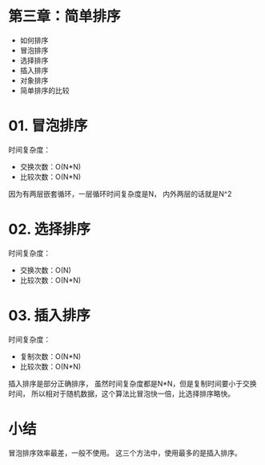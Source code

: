 # 第三章：简单排序
* 如何排序
* 冒泡排序
* 选择排序
* 插入排序
* 对象排序
* 简单排序的比较

# 01. 冒泡排序
时间复杂度：

* 交换次数：O(N*N)
* 比较次数：O(N*N)

因为有两层嵌套循环，一层循环时间复杂度是N，
内外两层的话就是N^2

# 02. 选择排序
时间复杂度：

* 交换次数：O(N)
* 比较次数：O(N*N)


# 03. 插入排序
时间复杂度：

* 复制次数：O(N*N)
* 比较次数：O(N*N)

插入排序是部分正确排序，
虽然时间复杂度都是N*N，但是复制时间要小于交换时间，
所以相对于随机数据，这个算法比冒泡快一倍，比选择排序略快。


# 小结
冒泡排序效率最差，一般不使用。
这三个方法中，使用最多的是插入排序。



